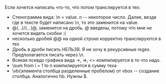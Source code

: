 Если хочется написать что-то, что потом транслируется в тех:

* Стенограмма вида: \n = value. n -- некоторое число. Далее, везде где в тексте будет написано \n, то это заменится на value.
* @(...)/(...)@, заменится на дробь. @ введены, потому что мне не хочется видеть скобки :(
* несколько дробей @@ на одной строке корректно транслируются в тех
* Дробь в дроби писать НЕЛЬЗЯ. Я не хочу в рекурсивные regex. Предполагается писать через \n.
* Всякая псевдо графика вида ->, =>, <= компилируется в то что надо.
* \sum from i = 1 to n компилируется в сумму теха
* \vb{элемента столбца разделенные пробелом} от vbox -- создание столбца. Аналогично hb. Нужны $.